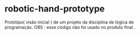 # robotic-hand-prototype
Protótipo( visão inicial ) de um projeto da disciplina de lógica de programação. OBS : esse código não foi usado no produto final .
